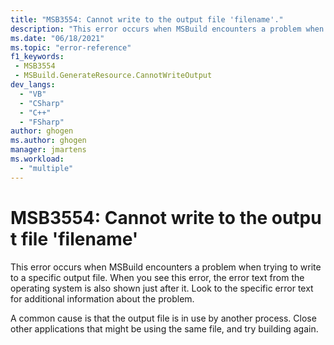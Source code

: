 ```yaml
---
title: "MSB3554: Cannot write to the output file 'filename'."
description: "This error occurs when MSBuild encounters a problem when trying to write to a specific output file."
ms.date: "06/18/2021"
ms.topic: "error-reference"
f1_keywords:
 - MSB3554
 - MSBuild.GenerateResource.CannotWriteOutput
dev_langs:
  - "VB"
  - "CSharp"
  - "C++"
  - "FSharp"
author: ghogen
ms.author: ghogen
manager: jmartens
ms.workload:
  - "multiple"
---
```

# MSB3554: Cannot write to the output file 'filename'

This error occurs when MSBuild encounters a problem when trying to write to a specific output file. When you see this error, the error text from the operating system is also shown just after it. Look to the specific error text for additional information about the problem.

A common cause is that the output file is in use by another process. Close other applications that might be using the same file, and try building again.

